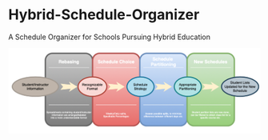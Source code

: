 # Hybrid-Schedule-Organizer
A Schedule Organizer for Schools Pursuing Hybrid Education 

![Diagram](img/plan.png)

